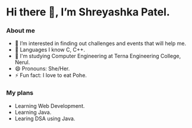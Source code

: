 # Hi  there 👋, I’m Shreyashka Patel.
### About me
- 👀 I’m interested in finding out challenges and events that will help me.
- 🌱 Languages I know C, C++.
- 💞️ I'm studying Computer Engineering at Terna Engineering College, Nerul.
- 😄 Pronouns: She/Her.
- ⚡ Fun fact: I love to eat Pohe.

### My plans
- Learning Web Development.
- Learning Java.
- Learing DSA using Java.
